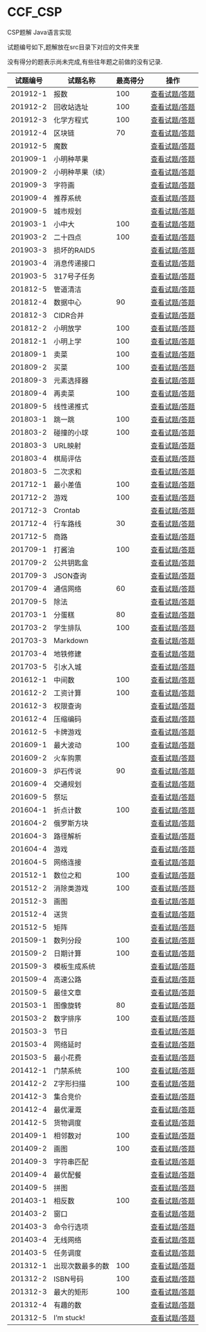 # CCF_CSP
CSP题解 Java语言实现

试题编号如下,题解放在src目录下对应的文件夹里

没有得分的题表示尚未完成,有些往年题之前做的没有记录.

| 试题编号 | 试题名称         | 最高得分 | 操作                                                       |
| -------- | ---------------- | -------- | ---------------------------------------------------------- |
| 201912-1 | 报数             | 100      | [查看试题/答题](http://118.190.20.162/view.page?gpid=T100) |
| 201912-2 | 回收站选址       | 100      | [查看试题/答题](http://118.190.20.162/view.page?gpid=T99)  |
| 201912-3 | 化学方程式       | 100      | [查看试题/答题](http://118.190.20.162/view.page?gpid=T98)  |
| 201912-4 | 区块链           | 70       | [查看试题/答题](http://118.190.20.162/view.page?gpid=T97)  |
| 201912-5 | 魔数             |          | [查看试题/答题](http://118.190.20.162/view.page?gpid=T96)  |
| 201909-1 | 小明种苹果       |          | [查看试题/答题](http://118.190.20.162/view.page?gpid=T94)  |
| 201909-2 | 小明种苹果（续） |          | [查看试题/答题](http://118.190.20.162/view.page?gpid=T93)  |
| 201909-3 | 字符画           |          | [查看试题/答题](http://118.190.20.162/view.page?gpid=T92)  |
| 201909-4 | 推荐系统         |          | [查看试题/答题](http://118.190.20.162/view.page?gpid=T91)  |
| 201909-5 | 城市规划         |          | [查看试题/答题](http://118.190.20.162/view.page?gpid=T90)  |
| 201903-1 | 小中大           | 100      | [查看试题/答题](http://118.190.20.162/view.page?gpid=T89)  |
| 201903-2 | 二十四点         | 100      | [查看试题/答题](http://118.190.20.162/view.page?gpid=T88)  |
| 201903-3 | 损坏的RAID5      |          | [查看试题/答题](http://118.190.20.162/view.page?gpid=T87)  |
| 201903-4 | 消息传递接口     |          | [查看试题/答题](http://118.190.20.162/view.page?gpid=T86)  |
| 201903-5 | 317号子任务      |          | [查看试题/答题](http://118.190.20.162/view.page?gpid=T85)  |
| 201812-5 | 管道清洁         |          | [查看试题/答题](http://118.190.20.162/view.page?gpid=T84)  |
| 201812-4 | 数据中心         | 90       | [查看试题/答题](http://118.190.20.162/view.page?gpid=T83)  |
| 201812-3 | CIDR合并         |          | [查看试题/答题](http://118.190.20.162/view.page?gpid=T82)  |
| 201812-2 | 小明放学         | 100      | [查看试题/答题](http://118.190.20.162/view.page?gpid=T81)  |
| 201812-1 | 小明上学         | 100      | [查看试题/答题](http://118.190.20.162/view.page?gpid=T80)  |
| 201809-1 | 卖菜             | 100      | [查看试题/答题](http://118.190.20.162/view.page?gpid=T79)  |
| 201809-2 | 买菜             | 100      | [查看试题/答题](http://118.190.20.162/view.page?gpid=T78)  |
| 201809-3 | 元素选择器       |          | [查看试题/答题](http://118.190.20.162/view.page?gpid=T77)  |
| 201809-4 | 再卖菜           | 100      | [查看试题/答题](http://118.190.20.162/view.page?gpid=T76)  |
| 201809-5 | 线性递推式       |          | [查看试题/答题](http://118.190.20.162/view.page?gpid=T74)  |
| 201803-1 | 跳一跳           | 100      | [查看试题/答题](http://118.190.20.162/view.page?gpid=T73)  |
| 201803-2 | 碰撞的小球       | 100      | [查看试题/答题](http://118.190.20.162/view.page?gpid=T72)  |
| 201803-3 | URL映射          |          | [查看试题/答题](http://118.190.20.162/view.page?gpid=T71)  |
| 201803-4 | 棋局评估         |          | [查看试题/答题](http://118.190.20.162/view.page?gpid=T70)  |
| 201803-5 | 二次求和         |          | [查看试题/答题](http://118.190.20.162/view.page?gpid=T69)  |
| 201712-1 | 最小差值         | 100      | [查看试题/答题](http://118.190.20.162/view.page?gpid=T68)  |
| 201712-2 | 游戏             | 100      | [查看试题/答题](http://118.190.20.162/view.page?gpid=T67)  |
| 201712-3 | Crontab          |          | [查看试题/答题](http://118.190.20.162/view.page?gpid=T66)  |
| 201712-4 | 行车路线         | 30       | [查看试题/答题](http://118.190.20.162/view.page?gpid=T65)  |
| 201712-5 | 商路             |          | [查看试题/答题](http://118.190.20.162/view.page?gpid=T64)  |
| 201709-1 | 打酱油           | 100      | [查看试题/答题](http://118.190.20.162/view.page?gpid=T63)  |
| 201709-2 | 公共钥匙盒       |          | [查看试题/答题](http://118.190.20.162/view.page?gpid=T62)  |
| 201709-3 | JSON查询         |          | [查看试题/答题](http://118.190.20.162/view.page?gpid=T61)  |
| 201709-4 | 通信网络         | 60       | [查看试题/答题](http://118.190.20.162/view.page?gpid=T60)  |
| 201709-5 | 除法             |          | [查看试题/答题](http://118.190.20.162/view.page?gpid=T59)  |
| 201703-1 | 分蛋糕           | 80       | [查看试题/答题](http://118.190.20.162/view.page?gpid=T57)  |
| 201703-2 | 学生排队         | 100      | [查看试题/答题](http://118.190.20.162/view.page?gpid=T56)  |
| 201703-3 | Markdown         |          | [查看试题/答题](http://118.190.20.162/view.page?gpid=T55)  |
| 201703-4 | 地铁修建         |          | [查看试题/答题](http://118.190.20.162/view.page?gpid=T54)  |
| 201703-5 | 引水入城         |          | [查看试题/答题](http://118.190.20.162/view.page?gpid=T53)  |
| 201612-1 | 中间数           | 100      | [查看试题/答题](http://118.190.20.162/view.page?gpid=T52)  |
| 201612-2 | 工资计算         | 100      | [查看试题/答题](http://118.190.20.162/view.page?gpid=T51)  |
| 201612-3 | 权限查询         |          | [查看试题/答题](http://118.190.20.162/view.page?gpid=T50)  |
| 201612-4 | 压缩编码         |          | [查看试题/答题](http://118.190.20.162/view.page?gpid=T49)  |
| 201612-5 | 卡牌游戏         |          | [查看试题/答题](http://118.190.20.162/view.page?gpid=T48)  |
| 201609-1 | 最大波动         | 100      | [查看试题/答题](http://118.190.20.162/view.page?gpid=T47)  |
| 201609-2 | 火车购票         |          | [查看试题/答题](http://118.190.20.162/view.page?gpid=T46)  |
| 201609-3 | 炉石传说         | 90       | [查看试题/答题](http://118.190.20.162/view.page?gpid=T45)  |
| 201609-4 | 交通规划         |          | [查看试题/答题](http://118.190.20.162/view.page?gpid=T44)  |
| 201609-5 | 祭坛             |          | [查看试题/答题](http://118.190.20.162/view.page?gpid=T43)  |
| 201604-1 | 折点计数         | 100      | [查看试题/答题](http://118.190.20.162/view.page?gpid=T42)  |
| 201604-2 | 俄罗斯方块       |          | [查看试题/答题](http://118.190.20.162/view.page?gpid=T41)  |
| 201604-3 | 路径解析         |          | [查看试题/答题](http://118.190.20.162/view.page?gpid=T40)  |
| 201604-4 | 游戏             |          | [查看试题/答题](http://118.190.20.162/view.page?gpid=T39)  |
| 201604-5 | 网络连接         |          | [查看试题/答题](http://118.190.20.162/view.page?gpid=T38)  |
| 201512-1 | 数位之和         | 100      | [查看试题/答题](http://118.190.20.162/view.page?gpid=T37)  |
| 201512-2 | 消除类游戏       | 100      | [查看试题/答题](http://118.190.20.162/view.page?gpid=T36)  |
| 201512-3 | 画图             |          | [查看试题/答题](http://118.190.20.162/view.page?gpid=T35)  |
| 201512-4 | 送货             |          | [查看试题/答题](http://118.190.20.162/view.page?gpid=T34)  |
| 201512-5 | 矩阵             |          | [查看试题/答题](http://118.190.20.162/view.page?gpid=T33)  |
| 201509-1 | 数列分段         | 100      | [查看试题/答题](http://118.190.20.162/view.page?gpid=T32)  |
| 201509-2 | 日期计算         | 100      | [查看试题/答题](http://118.190.20.162/view.page?gpid=T31)  |
| 201509-3 | 模板生成系统     |          | [查看试题/答题](http://118.190.20.162/view.page?gpid=T30)  |
| 201509-4 | 高速公路         |          | [查看试题/答题](http://118.190.20.162/view.page?gpid=T29)  |
| 201509-5 | 最佳文章         |          | [查看试题/答题](http://118.190.20.162/view.page?gpid=T28)  |
| 201503-1 | 图像旋转         | 80       | [查看试题/答题](http://118.190.20.162/view.page?gpid=T27)  |
| 201503-2 | 数字排序         | 100      | [查看试题/答题](http://118.190.20.162/view.page?gpid=T26)  |
| 201503-3 | 节日             |          | [查看试题/答题](http://118.190.20.162/view.page?gpid=T25)  |
| 201503-4 | 网络延时         |          | [查看试题/答题](http://118.190.20.162/view.page?gpid=T24)  |
| 201503-5 | 最小花费         |          | [查看试题/答题](http://118.190.20.162/view.page?gpid=T23)  |
| 201412-1 | 门禁系统         | 100      | [查看试题/答题](http://118.190.20.162/view.page?gpid=T21)  |
| 201412-2 | Z字形扫描        | 100      | [查看试题/答题](http://118.190.20.162/view.page?gpid=T20)  |
| 201412-3 | 集合竞价         |          | [查看试题/答题](http://118.190.20.162/view.page?gpid=T19)  |
| 201412-4 | 最优灌溉         |          | [查看试题/答题](http://118.190.20.162/view.page?gpid=T18)  |
| 201412-5 | 货物调度         |          | [查看试题/答题](http://118.190.20.162/view.page?gpid=T17)  |
| 201409-1 | 相邻数对         | 100      | [查看试题/答题](http://118.190.20.162/view.page?gpid=T16)  |
| 201409-2 | 画图             | 100      | [查看试题/答题](http://118.190.20.162/view.page?gpid=T15)  |
| 201409-3 | 字符串匹配       |          | [查看试题/答题](http://118.190.20.162/view.page?gpid=T14)  |
| 201409-4 | 最优配餐         |          | [查看试题/答题](http://118.190.20.162/view.page?gpid=T13)  |
| 201409-5 | 拼图             |          | [查看试题/答题](http://118.190.20.162/view.page?gpid=T12)  |
| 201403-1 | 相反数           | 100      | [查看试题/答题](http://118.190.20.162/view.page?gpid=T10)  |
| 201403-2 | 窗口             |          | [查看试题/答题](http://118.190.20.162/view.page?gpid=T9)   |
| 201403-3 | 命令行选项       |          | [查看试题/答题](http://118.190.20.162/view.page?gpid=T8)   |
| 201403-4 | 无线网络         |          | [查看试题/答题](http://118.190.20.162/view.page?gpid=T7)   |
| 201403-5 | 任务调度         |          | [查看试题/答题](http://118.190.20.162/view.page?gpid=T6)   |
| 201312-1 | 出现次数最多的数 | 100      | [查看试题/答题](http://118.190.20.162/view.page?gpid=T5)   |
| 201312-2 | ISBN号码         | 100      | [查看试题/答题](http://118.190.20.162/view.page?gpid=T4)   |
| 201312-3 | 最大的矩形       | 100      | [查看试题/答题](http://118.190.20.162/view.page?gpid=T3)   |
| 201312-4 | 有趣的数         |          | [查看试题/答题](http://118.190.20.162/view.page?gpid=T2)   |
| 201312-5 | I’m stuck!       |          | [查看试题/答题](http://118.190.20.162/view.page?gpid=T1)   |